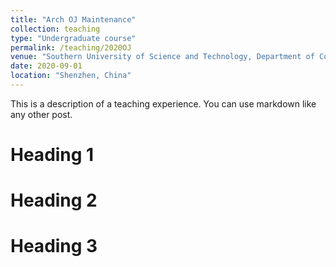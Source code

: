 ```yaml
---
title: "Arch OJ Maintenance"
collection: teaching
type: "Undergraduate course"
permalink: /teaching/2020OJ
venue: "Southern University of Science and Technology, Department of Computer Science and Engineering"
date: 2020-09-01
location: "Shenzhen, China"
---
```


This is a description of a teaching experience. You can use markdown like any other post.

Heading 1
======

Heading 2
======

Heading 3
======